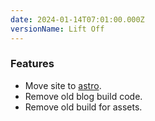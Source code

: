 ```yaml
---
date: 2024-01-14T07:01:00.000Z
versionName: Lift Off
---
```

### Features

- Move site to [astro](https://astro.build).
- Remove old blog build code.
- Remove old build for assets.
